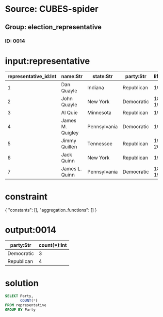 # Source: CUBES-spider
## Group: election_representative
### ID: 0014

# input:representative

| representative_id:Int | name:Str | state:Str | party:Str | lifespan:Str |
|---|---|---|---|---|
| 1 | Dan Quayle | Indiana | Republican | 1947– |
| 2 | John Quayle | New York | Democratic | 1868–1930 |
| 3 | Al Quie | Minnesota | Republican | 1923– |
| 4 | James M. Quigley | Pennsylvania | Democratic | 1918– |
| 5 | Jimmy Quillen | Tennessee | Republican | 1916–2003 |
| 6 | Jack Quinn | New York | Republican | 1951– |
| 7 | James L. Quinn | Pennsylvania | Democratic | 1875–1960 |

# constraint

{
  "constants": [],
  "aggregation_functions": []
}

# output:0014

| party:Str | count(*):Int |
|---|---|
| Democratic | 3 |
| Republican | 4 |

# solution

```sql
SELECT Party,
       COUNT(*)
FROM representative
GROUP BY Party
```
